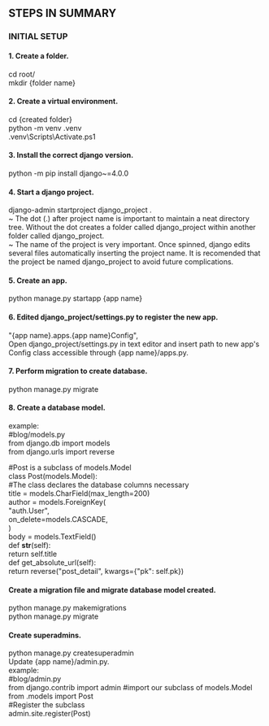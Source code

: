## STEPS IN SUMMARY
### INITIAL SETUP
#### 1. Create a folder.
cd root/  
mkdir {folder name}
#### 2. Create a virtual environment.
cd {created folder}  
python -m venv .venv  
.venv\Scripts\Activate.ps1
#### 3. Install the correct django version.
python -m pip install django~=4.0.0
#### 4. Start a django project.
django-admin startproject django_project .  
~ The dot (.) after project name is important to maintain a neat
directory tree. Without the dot creates a folder called django_project
within another folder called django_project.  
~ The name of the project is very important. Once spinned, django
edits several files automatically inserting the project name. It is
recomended that the project be named django_project to avoid future
complications.
#### 5. Create an app.
python manage.py startapp {app name}
#### 6. Edited django_project/settings.py to register the new app.
"{app name}.apps.{app name}Config",  
Open django_project/settings.py in text editor and insert path to
new app's Config class accessible through {app name}/apps.py.
#### 7. Perform migration to create database.
python manage.py migrate
#### 8. Create a database model.
example:  
#blog/models.py  
from django.db import models  
from django.urls import reverse  

#Post is a subclass of models.Model  
class Post(models.Model):  
    #The class declares the database columns necessary  
    title = models.CharField(max_length=200)  
    author = models.ForeignKey(  
            "auth.User",  
            on_delete=models.CASCADE,  
            )  
    body = models.TextField()  
    def __str__(self):  
        return self.title  
    def get_absolute_url(self):  
        return reverse("post_detail", kwargs={"pk": self.pk})  

#### Create a migration file and migrate database model created. 
python manage.py makemigrations  
python manage.py migrate  
#### Create superadmins.
python manage.py createsuperadmin  
Update {app name}/admin.py.  
example:  
#blog/admin.py  
from django.contrib import admin 
#import our subclass of models.Model   
from .models import Post  
#Register the subclass  
admin.site.register(Post)  
